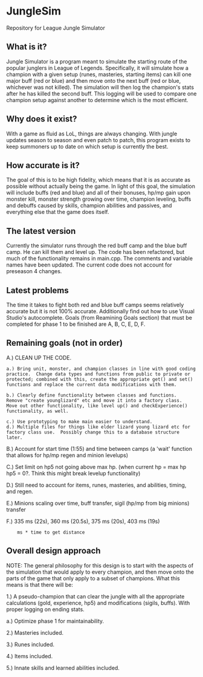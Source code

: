 JungleSim
=========

Repository for League Jungle Simulator

What is it?
--------------------------------------------
Jungle Simulator is a program meant to simulate the starting route of the popular junglers in League of Legends.  Specifically, it will simulate how a champion with a given setup (runes, masteries, starting items) can kill one major buff (red or blue) and then move onto the next buff (red or blue, whichever was not killed).  The simulation will then log the champion's stats after he has killed the second buff.  This logging will be used to compare one champion setup against another to determine which is the most efficient.

Why does it exist?
--------------------------------------------
With a game as fluid as LoL, things are always changing.  With jungle updates season to season and even patch to patch, this program exists to keep summoners up to date on which setup is currently the best.

How accurate is it?
--------------------------------------------
The goal of this is to be high fidelity, which means that it is as accurate as possible without actually being the game.  In light of this goal, the simulation will include buffs (red and blue) and all of their bonuses, hp/mp gain upon monster kill, monster strength growing over time, champion leveling, buffs and debuffs caused by skills, champion abilities and passives, and everything else that the game does itself.

The latest version
--------------------------------------------
Currently the simulator runs through the red buff camp and the blue buff camp.  He can kill them and level up.  The code has been refactored, but much of the functionality remains in main.cpp.  The comments and variable names have been updated.  The current code does not account for preseason 4 changes.

Latest problems
--------------------------------------------
The time it takes to fight both red and blue buff camps seems relatively accurate but it is not 100% accurate.  Additionally find out how to use Visual Studio's autocomplete.  Goals (from Reamining Goals section) that must be completed for phase 1 to be finished are A, B, C, E, D, F.

Remaining goals (not in order)
--------------------------------------------

A.) CLEAN UP THE CODE.

	a.) Bring unit, monster, and champion classes in line with good coding practice.  Change data types and functions from public to private or protected; combined with this, create the appropriate get() and set() functions and replace the current data modifications with them.

	b.) Clearly define functionality between classes and functions.  Remove "create younglizard" etc and move it into a factory class.  Move out other functionality, like level up() and checkExperience() functionality, as well.

	c.) Use prototyping to make main easier to understand.
	d.) Multiple files for things like elder lizard young lizard etc for factory class use.  Possibly change this to a database structure later.

B.) Account for start time (1:55) and time between camps (a 'wait' function that allows for hp/mp regen and minion levelups)

C.) Set limit on hp5 not going above max hp. (when current hp = max hp hp5 = 0?.  Think this might break levelup functionality)

D.) Still need to account for items, runes, masteries, and abilities, timing, and regen.

E.) Minions scaling over time, buff transfer, sigil (hp/mp from big minions) transfer

F.) 335 ms (22s), 360 ms (20.5s), 375 ms (20s), 403 ms (19s)

		ms * time to get distance
		
Overall design approach
---------------------------------------------
NOTE: The general philosophy for this design is to start with the aspects of the simulation that would apply to every champion, and then move onto the parts of the game that only apply to a subset of champions.  What this means is that there will be:

1.) A pseudo-champion that can clear the jungle with all the appropriate calculations (gold, experience, hp5) and modifications (sigils, buffs).  With proper logging on ending stats.

a.) Optimize phase 1 for maintainability.

2.) Masteries included.

3.) Runes included.

4.) Items included.

5.) Innate skills and learned abilities included.
